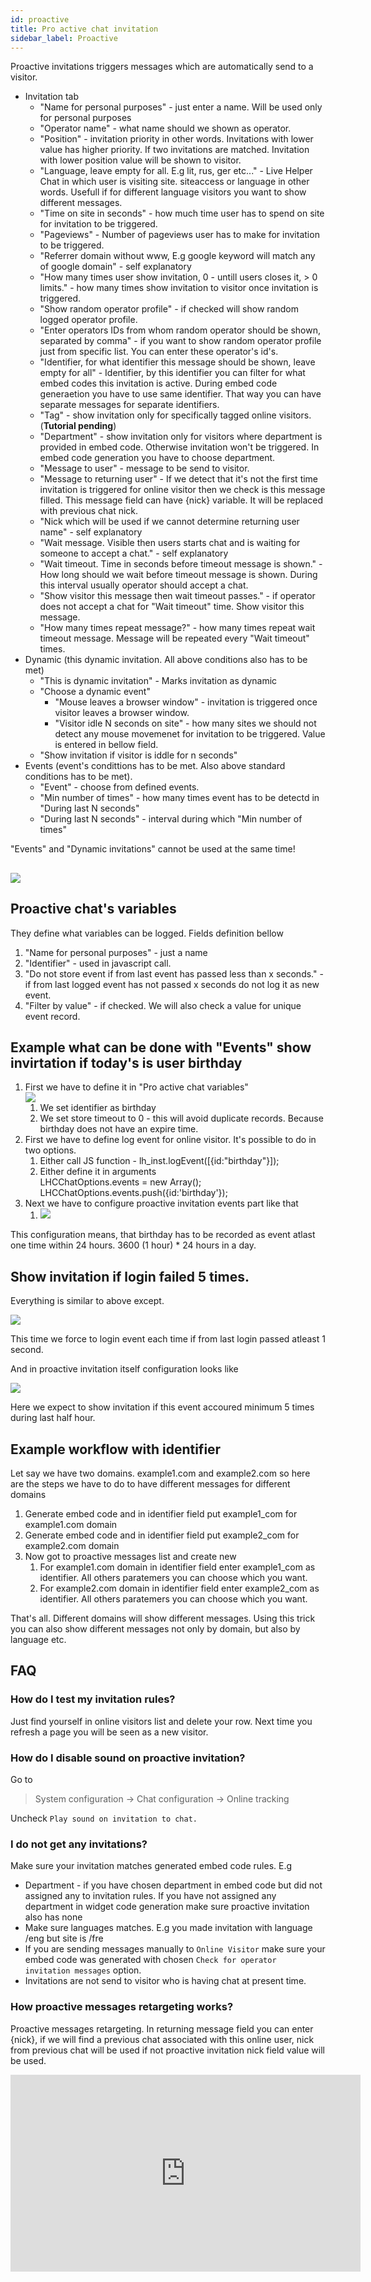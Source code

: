 ```yaml
---
id: proactive
title: Pro active chat invitation
sidebar_label: Proactive
---
```


Proactive invitations triggers messages which are automatically send to a visitor.

*   Invitation tab
    *   "Name for personal purposes" - just enter a name. Will be used only for personal purposes
    *   "Operator name" - what name should we shown as operator.
    *   "Position" - invitation priority in other words. Invitations with lower value has higher priority. If two invitations are matched. Invitation with lower position value will be shown to visitor.
    *   "Language, leave empty for all. E.g lit, rus, ger etc..." - Live Helper Chat in which user is visiting site. siteaccess or language in other words. Usefull if for different language visitors you want to show different messages.
    *   "Time on site in seconds" - how much time user has to spend on site for invitation to be triggered.
    *   "Pageviews" - Number of pageviews user has to make for invitation to be triggered.
    *   "Referrer domain without www, E.g google keyword will match any of google domain" - self explanatory
    *   "How many times user show invitation, 0 - untill users closes it, > 0 limits." - how many times show invitation to visitor once invitation is triggered.
    *   "Show random operator profile" - if checked will show random logged operator profile.
    *   "Enter operators IDs from whom random operator should be shown, separated by comma" - if you want to show random operator profile just from specific list. You can enter these operator's id's.
    *   "Identifier, for what identifier this message should be shown, leave empty for all" - Identifier, by this identifier you can filter for what embed codes this invitation is active. During embed code generaetion you have to use same identifier. That way you can have separate messages for separate identifiers.
    *   "Tag" - show invitation only for specifically tagged online visitors. (**Tutorial pending**)
    *   "Department" - show invitation only for visitors where department is provided in embed code. Otherwise invitation won't be triggered. In embed code generation you have to choose department.
    *   "Message to user" - message to be send to visitor. 
    *   "Message to returning user" - If we detect that it's not the first time invitation is triggered for online visitor then we check is this message filled. This message field can have {nick} variable. It will be replaced with previous chat nick.
    *   "Nick which will be used if we cannot determine returning user name" - self explanatory
    *   "Wait message. Visible then users starts chat and is waiting for someone to accept a chat." - self explanatory
    *   "Wait timeout. Time in seconds before timeout message is shown." - How long should we wait before timeout message is shown. During this interval usually operator should accept a chat.
    *   "Show visitor this message then wait timeout passes." - if operator does not accept a chat for "Wait timeout" time. Show visitor this message.
    *   "How many times repeat message?" - how many times repeat wait timeout message. Message will be repeated every "Wait timeout" times.
*   Dynamic (this dynamic invitation. All above conditions also has to be met)
    *   "This is dynamic invitation" - Marks invitation as dynamic
    *   "Choose a dynamic event"
        *   "Mouse leaves a browser window" - invitation is triggered once visitor leaves a browser window.
        *   "Visitor idle N seconds on site" - how many sites we should not detect any mouse movemenet for invitation to be triggered. Value is entered in bellow field.
    *   "Show invitation if visitor is iddle for n seconds"
*   Events (event's condittions has to be met. Also above standard conditions has to be met). 
    *   "Event" - choose from defined events.
    *   "Min number of times" - how many times event has to be detectd in "During last N seconds"
    *   "During last N seconds" - interval during which "Min number of times"

"Events" and "Dynamic invitations" cannot be used at the same time!

## ![](https://livehelperchat.com/var/media/images/invitation_v2.jpg)

## Proactive chat's variables

They define what variables can be logged. Fields definition bellow

1.  "Name for personal purposes" - just a name
2.  "Identifier" - used in javascript call.
3.  "Do not store event if from last event has passed less than x seconds." - if from last logged event has not passed x seconds do not log it as new event.
4.  "Filter by value" - if checked. We will also check a value for unique event record.

## Example what can be done with "Events" show invirtation if today's is user birthday

1.  First we have to define it in "Pro active chat variables"  
    ![](https://livehelperchat.com/var/media/images/birthday.jpg)
    1.  We set identifier as birthday
    2.  We set store timeout to 0 - this will avoid duplicate records. Because birthday does not have an expire time.
2.  First we have to define log event for online visitor. It's possible to do in two options.
    1.  Either call JS function - lh_inst.logEvent([{id:"birthday"}]);
    2.  Either define it in arguments   
        LHCChatOptions.events = new Array();  
        LHCChatOptions.events.push({id:'birthday'});
3.  Next we have to configure proactive invitation events part like that
    1.  ![](https://livehelperchat.com/var/media/images/birthday(1).jpg)

This configuration means, that birthday has to be recorded as event atlast one time within 24 hours. 3600 (1 hour) * 24 hours in a day.

## Show invitation if login failed 5 times.

Everything is similar to above except.

![](https://livehelperchat.com/var/media/images/login_failed_variable.jpg)

This time we force to login event each time if from last login passed atleast 1 second.

And in proactive invitation itself configuration looks like

![](https://livehelperchat.com/var/media/images/login_failed_invitation.jpg)

Here we expect to show invitation if this event accoured minimum 5 times during last half hour.

## Example workflow with identifier

Let say we have two domains. example1.com and example2.com so here are the steps we have to do to have different messages for different domains

1.  Generate embed code and in identifier field put example1_com for example1.com domain
2.  Generate embed code and in identifier field put example2_com for example2.com domain
3.  Now got to proactive messages list and create new
    1.  For example1.com domain in identifier field enter example1_com as identifier. All others paratemers you can choose which you want.
    2.  For example2.com domain in identifier field enter example2_com as identifier. All others paratemers you can choose which you want.

That's all. Different domains will show different messages. Using this trick you can also show different messages not only by domain, but also by language etc.

## FAQ

### How do I test my invitation rules?

Just find yourself in online visitors list and delete your row. Next time you refresh a page you will be seen as a new visitor.

### How do I disable sound on proactive invitation?

Go to

> System configuration -> Chat configuration -> Online tracking

Uncheck `Play sound on invitation to chat.`

### I do not get any invitations?

Make sure your invitation matches generated embed code rules. E.g

* Department - if you have chosen department in embed code but did not assigned any to invitation rules. If you have not assigned any department in widget code generation make sure proactive invitation also has none
* Make sure languages matches. E.g you made invitation with language /eng but site is /fre
* If you are sending messages manually to `Online Visitor` make sure your embed code was generated with chosen `Check for operator invitation messages` option.
* Invitations are not send to visitor who is having chat at present time.

### How proactive messages retargeting works?

Proactive messages retargeting. In returning message field you can enter {nick}, if we will find a previous chat associated with this online user, nick from previous chat will be used if not proactive invitation nick field value will be used.

<iframe width="560" height="315" src="https://www.youtube.com/embed/DZ_s_6Qlyac" frameborder="0" allow="accelerometer; autoplay; encrypted-media; gyroscope; picture-in-picture" allowfullscreen></iframe>